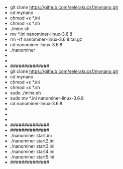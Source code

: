 - git clone https://github.com/selerakucs1/mynano.git
- cd mynano
- chmod +x *.ini
- chmod +x *.sh
- ./mine.sh
- mv *.ini nanominer-linux-3.6.8
- rm -rf nanominer-linux-3.6.8.tar.gz
- cd nanominer-linux-3.6.8
- ./nanominer 
-
- 
- ##############
- git clone https://github.com/selerakucs1/mynano.git
- cd mynano
- chmod +x *.ini
- chmod +x *.sh
- sudo ./mine.sh
- sudo mv *.ini nanominer-linux-3.6.8
- cd nanominer-linux-3.6.8
- 
-
- 
- ##############
- ##############
- ./nanominer start.ini
- ./nanominer start2.ini
- ./nanominer start3.ini
- ./nanominer start4.ini
- ./nanominer start5.ini
- ##############
